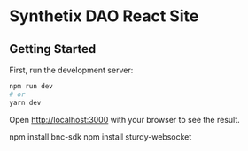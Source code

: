 Synthetix DAO React Site
=


## Getting Started

First, run the development server:

```bash
npm run dev
# or
yarn dev
```

Open [http://localhost:3000](http://localhost:3000) with your browser to see the result.


npm install bnc-sdk
npm install sturdy-websocket
